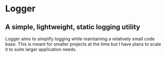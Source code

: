 # Logger
## A simple, lightweight, static logging utility

Logger aims to simplify logging while maintaining a relatively small code base. This is meant for smaller projects at the time but I have plans to scale it to suite larger application needs.